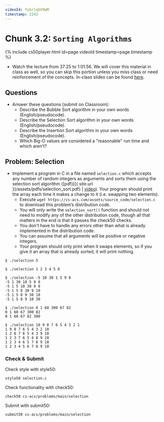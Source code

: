```yaml
---
videoId: fykrlqbV9wM
timestamp: 2242
---
```


# Chunk 3.2: `Sorting Algorithms`
{% include cs50player.html id=page.videoId timestamp=page.timestamp %}

-   Watch the lecture from 37:25 to 1:01:56. We will cover this material in class as well, so you can skip this portion unless you miss class or need reinforcement of the concepts. In-class slides can be found [here](https://docs.google.com/presentation/d/15GbqON78q_-7_2NXb4Ctu0dGlAQt7wc6FvuRk6axeMQ/edit?usp=sharing).

## Questions

-   Answer these questions (submit on Classroom):
    -   Describe the Bubble Sort algorithm in your own words (English/pseudocode).
    -   Describe the Selection Sort algorithm in your own words (English/pseudocode).
    -   Describe the Insertion Sort algorithm in your own words (English/pseudocode).
    -   Which Big-O values are considered a "reasonable" run time and which aren't?

## Problem: Selection

- Implement a program in C in a file named `selection.c` which accepts any number of random integers as arguments and sorts them using the selection sort algorithm ([pdf]({{ site.url }}/assets/pdfs/selection_sort.pdf) \| [video](https://www.youtube.com/watch?v=3hH8kTHFw2A)). Your program should print the array each time it makes a change to it (i.e. swapping two elements). 
    -   Execute `wget https://cs-acs.com/assets/source_code/selection.c` to download this problem’s distribution code.
    -   You will only write the `selection_sort()` function and should not need to modify any of the other distribution code, though all that matters in the end is that it passes the check50 checks.
    -   You don't have to handle any errors other than what is already implemented in the distribution code.
    -   You can assume that all arguments will be positive or negative integers. 
    -   Your program should only print when it swaps elements, so if you give it an array that is already sorted, it will print nothing.

```
$ ./selection 5
```

```
$ ./selection 1 2 3 4 5 6
```

```
$ ./selection -5 10 30 1 5 9 8
-5 1 30 10 5 9 8
-5 1 5 10 30 9 8
-5 1 5 8 30 9 10
-5 1 5 8 9 30 10
-5 1 5 8 9 10 30
```

```
$ ./selection 0 1 60 300 67 82
0 1 60 67 300 82
0 1 60 67 82 300
```

```
$ ./selection 10 9 8 7 6 5 4 3 2 1                                                                                                                                      
1 9 8 7 6 5 4 3 2 10
1 2 8 7 6 5 4 3 9 10
1 2 3 7 6 5 4 8 9 10
1 2 3 4 6 5 7 8 9 10
1 2 3 4 5 6 7 8 9 10
```

### Check & Submit
Check style with style50:
```
style50 selection.c
```

Check functionality with check50:
```
check50 cs-acs/problems/main/selection
```

Submit with submit50:
```
submit50 cs-acs/problems/main/selection
```